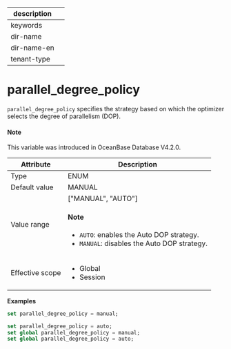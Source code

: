 | description ||
|---|---|
| keywords ||
| dir-name ||
| dir-name-en ||
| tenant-type ||

# parallel_degree_policy

`parallel_degree_policy` specifies the strategy based on which the optimizer selects the degree of parallelism (DOP). 

<main id="notice" type='explain'>

  <h4>Note</h4>

  <p>This variable was introduced in OceanBase Database V4.2.0. </p>

</main>

| **Attribute** | **Description** |
| --- | --- |
| Type | ENUM |
| Default value | MANUAL |
| Value range | ["MANUAL", "AUTO"] <main id="notice" type='explain'><h4>Note</h4><ul><li>`AUTO`: enables the Auto DOP strategy.</li><li>`MANUAL`: disables the Auto DOP strategy.</li></ul></main> |
| Effective scope | <ul><li>Global  </li><li>Session </li></ul> |

**Examples**

```sql
set parallel_degree_policy = manual;
```

```sql
set parallel_degree_policy = auto;
set global parallel_degree_policy = manual;
set global parallel_degree_policy = auto;
```
